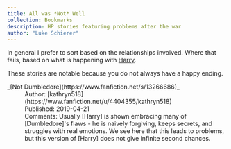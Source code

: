 ```yaml
---
title: All was *Not* Well
collection: Bookmarks
description: HP stories featuring problems after the war
author: "Luke Schierer"
---
```


In general I prefer to sort based on the relationships involved. Where
that fails, based on what is happening with [Harry].

These stories are notable because you do not always have a happy ending.

<dl>
    <dt>_[Not Dumbledore](https://www.fanfiction.net/s/13266686)_</dt>
    <dd>Author: [kathryn518](https://www.fanfiction.net/u/4404355/kathryn518)</dd>
    <dd>Published: 2019-04-21</dd>
    <dd>Comments: Usually [Harry] is shown embracing many of [Dumbledore]'s
        flaws - he is naively forgiving, keeps secrets, and struggles with
        real emotions.  We see here that this leads to problems, but this
        version of [Harry] does not give infinite second chances.</dd>

</dl>

[Harry]: /Harrypedia/people/Potter/Harry_James//
[Dumbledore]: /Harrypedia/people/dumbledore/albus_percival_wulfric_brian//
